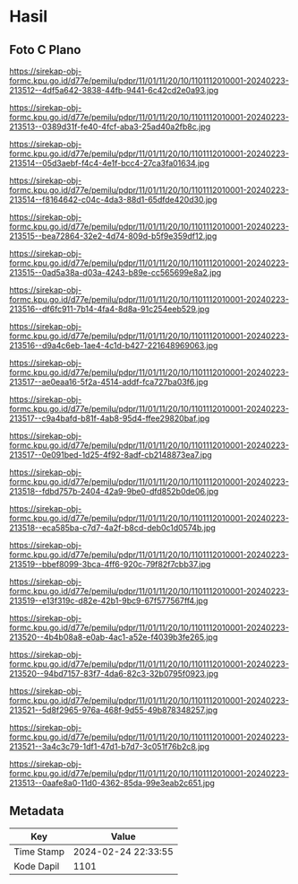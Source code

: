 # Hasil

## Foto C Plano

https://sirekap-obj-formc.kpu.go.id/d77e/pemilu/pdpr/11/01/11/20/10/1101112010001-20240223-213512--4df5a642-3838-44fb-9441-6c42cd2e0a93.jpg

https://sirekap-obj-formc.kpu.go.id/d77e/pemilu/pdpr/11/01/11/20/10/1101112010001-20240223-213513--0389d31f-fe40-4fcf-aba3-25ad40a2fb8c.jpg

https://sirekap-obj-formc.kpu.go.id/d77e/pemilu/pdpr/11/01/11/20/10/1101112010001-20240223-213514--05d3aebf-f4c4-4e1f-bcc4-27ca3fa01634.jpg

https://sirekap-obj-formc.kpu.go.id/d77e/pemilu/pdpr/11/01/11/20/10/1101112010001-20240223-213514--f8164642-c04c-4da3-88d1-65dfde420d30.jpg

https://sirekap-obj-formc.kpu.go.id/d77e/pemilu/pdpr/11/01/11/20/10/1101112010001-20240223-213515--bea72864-32e2-4d74-809d-b5f9e359df12.jpg

https://sirekap-obj-formc.kpu.go.id/d77e/pemilu/pdpr/11/01/11/20/10/1101112010001-20240223-213515--0ad5a38a-d03a-4243-b89e-cc565699e8a2.jpg

https://sirekap-obj-formc.kpu.go.id/d77e/pemilu/pdpr/11/01/11/20/10/1101112010001-20240223-213516--df6fc911-7b14-4fa4-8d8a-91c254eeb529.jpg

https://sirekap-obj-formc.kpu.go.id/d77e/pemilu/pdpr/11/01/11/20/10/1101112010001-20240223-213516--d9a4c6eb-1ae4-4c1d-b427-221648969063.jpg

https://sirekap-obj-formc.kpu.go.id/d77e/pemilu/pdpr/11/01/11/20/10/1101112010001-20240223-213517--ae0eaa16-5f2a-4514-addf-fca727ba03f6.jpg

https://sirekap-obj-formc.kpu.go.id/d77e/pemilu/pdpr/11/01/11/20/10/1101112010001-20240223-213517--c9a4bafd-b81f-4ab8-95d4-ffee29820baf.jpg

https://sirekap-obj-formc.kpu.go.id/d77e/pemilu/pdpr/11/01/11/20/10/1101112010001-20240223-213517--0e091bed-1d25-4f92-8adf-cb2148873ea7.jpg

https://sirekap-obj-formc.kpu.go.id/d77e/pemilu/pdpr/11/01/11/20/10/1101112010001-20240223-213518--fdbd757b-2404-42a9-9be0-dfd852b0de06.jpg

https://sirekap-obj-formc.kpu.go.id/d77e/pemilu/pdpr/11/01/11/20/10/1101112010001-20240223-213518--eca585ba-c7d7-4a2f-b8cd-deb0c1d0574b.jpg

https://sirekap-obj-formc.kpu.go.id/d77e/pemilu/pdpr/11/01/11/20/10/1101112010001-20240223-213519--bbef8099-3bca-4ff6-920c-79f82f7cbb37.jpg

https://sirekap-obj-formc.kpu.go.id/d77e/pemilu/pdpr/11/01/11/20/10/1101112010001-20240223-213519--e13f319c-d82e-42b1-9bc9-67f577567ff4.jpg

https://sirekap-obj-formc.kpu.go.id/d77e/pemilu/pdpr/11/01/11/20/10/1101112010001-20240223-213520--4b4b08a8-e0ab-4ac1-a52e-f4039b3fe265.jpg

https://sirekap-obj-formc.kpu.go.id/d77e/pemilu/pdpr/11/01/11/20/10/1101112010001-20240223-213520--94bd7157-83f7-4da6-82c3-32b0795f0923.jpg

https://sirekap-obj-formc.kpu.go.id/d77e/pemilu/pdpr/11/01/11/20/10/1101112010001-20240223-213521--5d8f2965-976a-468f-9d55-49b878348257.jpg

https://sirekap-obj-formc.kpu.go.id/d77e/pemilu/pdpr/11/01/11/20/10/1101112010001-20240223-213521--3a4c3c79-1df1-47d1-b7d7-3c051f76b2c8.jpg

https://sirekap-obj-formc.kpu.go.id/d77e/pemilu/pdpr/11/01/11/20/10/1101112010001-20240223-213513--0aafe8a0-11d0-4362-85da-99e3eab2c651.jpg


## Metadata

| Key        | Value               |
| ---------- | ------------------- |
| Time Stamp | 2024-02-24 22:33:55 |
| Kode Dapil | 1101                |



